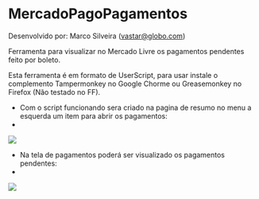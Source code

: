 # MercadoPagoPagamentos

Desenvolvido por: Marco Silveira (vastar@globo.com)


Ferramenta para visualizar no Mercado Livre os pagamentos pendentes feito por boleto.

Esta ferramenta é em formato de UserScript, para usar instale o complemento Tampermonkey no Google Chorme ou Greasemonkey no Firefox (Não testado no FF).


- Com o script funcionando sera criado na pagina de resumo no menu a esquerda um item para abrir os pagamentos:
- 
![](http://s14.postimg.org/54j9um8y9/mercado_Pago_Pagamentos.png)


- Na tela de pagamentos poderá ser visualizado os pagamentos pendentes:
- 
![](http://s14.postimg.org/8pf5dudht/mercado_Pago_Boleto.png)


